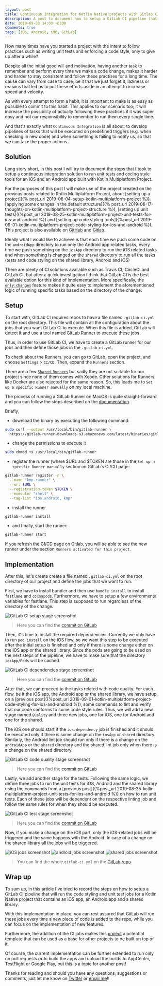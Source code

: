 ```yaml
---
layout: post
title: Continuous Integration for Kotlin Native projects with Gitlab CI
description: A post to document how to setup a GitLab CI pipeline that will run the code styling and unit test jobs for a Kotlin Native project that contains an iOS app, an Android app and a shared library.
date: 2019-09-08 14:00 +0200
comments: true
tags: [iOS, Android, KMP, GitLab]
---
```


How many times have you started a project with the intent to follow practices such as writing unit tests and enforcing a code style, only to give up after a while? 

Despite all the initial good will and motivation, having another task to remember and perform every time we make a code change, makes it harder and harder to stay consistent and follow these practises for a long time. The cause can vary from case to case; be it that we just forget it, laziness or reasons that led us to put these efforts aside in an attempt to increase speed and velocity.

As with every attempt to form a habit, it is important to make is as easy as possible to commit to this habit. This applies to our scenario too; it will increase the possibility of actually following these practices if it was super easy and not our responsibility to remember to run them every single time.

And that's exactly what `Continuous Integration` is all about; to develop pipelines of tasks that will be executed on predefined triggers (e.g. when checking in new code) and when something is failing to notify us, so that we can take the proper actions.

## Solution

Long story short, in this post I will try to document the steps that I took to setup a continuous integration solution to run unit tests and coding style tools for an iOS and an Android app built with Kotlin Multiplatform Project. 

For the purposes of this post I will make use of the project created on the previous posts related to Kotlin Multiplatform Project, about [setting up a project]({% post_url 2019-08-04-setup-kotlin-multiplatform-project %}), [applying some changes in the default structure]({% post_url 2019-08-17-thoughts-on-kotlin-multiplatform-project-structure %}), [setting up unit tests]({%post_url 2019-08-25-kotlin-multiplatform-project-unit-tests-for-ios-and-android %}) and [setting up code styling tools]({%post_url 2019-09-01-kotlin-multiplatform-project-code-styling-for-ios-and-android %}). This project is also available on [GitHub](https://github.com/diamantidis/KMP_base) and [Gitlab](https://gitlab.com/diamantidis_io/kmp_template).

Ideally what I would like to achieve is that each time we push some code on the `androidApp` directory to run only the Android app related tasks, every time we push something on the `iosApp` directory to run the iOS related tasks and when something is changed on the `shared` directory to run all the tasks (tests and code styling on the shared library, Android and iOS)

There are plenty of CI solutions available such as Travis CI, CircleCI and GitLab CI, but after a quick investigation I think that GitLab CI is the best available option for this kind of implementation. More specifically, the [`only:changes`](https://docs.gitlab.com/ee/ci/yaml/#onlychangesexceptchanges) feature makes it quite easy to implement the aforementioned logic of running specific tasks based on the directory of the change.

## Setup

To start with, GitLab CI requires repos to have a file named `.gitlab-ci.yml` on the root directory. This file will contain all the configuration about the jobs that you want GitLab CI to execute.
When this file is added, GitLab will detect it and use a tool named [GitLab Runner](https://docs.gitlab.com/runner/) to execute these jobs.

Thus, in order to use GitLab CI, we have to create a GitLab runner for our jobs and then define those jobs in the `.gitlab-ci.yml`.

To check about the Runners, you can go to GitLab, open the project, and choose `Settings` > `CI/CD`. Then, expand the `Runners` section.

There are a few [`Shared Runners`](https://docs.gitlab.com/ee/user/gitlab_com/#shared-runners) but sadly they are not suitable for our project since none of them comes with Xcode. Other solutions for Runners, like Docker are also rejected for the same reason. So, this leads me to `Set up a specific Runner manually` on my local machine. 

The process of running a GitLab Runner on MacOS is quite straight-forward and you can follow the steps described on the [documentation](https://docs.gitlab.com/runner/install/osx.html).

Briefly,

* download the binary by executing the following command:
```sh
sudo curl --output /usr/local/bin/gitlab-runner \
  https://gitlab-runner-downloads.s3.amazonaws.com/latest/binaries/gitlab-runner-darwin-amd64
```
* change the permissions to execute it
```sh
sudo chmod +x /usr/local/bin/gitlab-runner
```
* register the runner (where $URL and $TOKEN are those in the `Set up a specific Runner manually` section on GitLab's CI/CD page: 
```sh
gitlab-runner register -n \
  --name "kmp-runner" \
  --url $URL \
  --registration-token $TOKEN \
  --executor "shell" \
  --tag-list "ios,android, kmp" 
```

* install the runner
```sh
gitlab-runner install
```
* and finally, start the runner:
```sh
gitlab-runner start
```

If you refresh the CI/CD page on Gitlab, you will be able to see the new runner under the section `Runners activated for this project`.

## Implementation

After this, let's create create a file named `.gitlab-ci.yml` on the root directory of our project and define the jobs that we want to run.

First, we have to install bundler and then use `bundle install` to install `fastlane` and `cocoapods`. Furthermore, we have to setup a few environmental variables for fastlane. This step is supposed to run regardless of the directory of the change.

![GitLab CI setup stage screenshot]({{site.url}}/assets/kmp/setup_stage.png)

> Here you can find the [commit on GitLab](https://gitlab.com/diamantidis_io/kmp_template/commit/f60d674c8d3572849526dbf3f3ceb686612743a5)

Then, it's time to install the required dependencies. Currently we only have to run `pod install` on the iOS flow, so we want this step to be executed after the initial setup is finished and only if there is some change either on the iOS app or the shared library. Since the pods are going to be used on the next steps of the pipeline, we have to make sure that the directory `iosApp/Pods` will be cached.

![GitLab CI dependencies stage screenshot]({{site.url}}/assets/kmp/dependencies_stage.png)
> Here you can find the [commit on GitLab](https://gitlab.com/diamantidis_io/kmp_template/commit/845efe0bb3c98b7a4c17126c686cadc7d3058ebe)

After that, we can proceed to the tasks related with code quality. For each flow, be it the iOS app, the Android app or the shared library, we have setup, on a [previous post]({%post_url 2019-09-01-kotlin-multiplatform-project-code-styling-for-ios-and-android %}), some commands to lint and verify that our code conforms to some code style rules. Thus, we will add a new stage named `Quality` and three new jobs, one for iOS, one for Android and one for the shared. 

The iOS one should start if the `ios:dependency` job is finished and it should be executed only if there is some change on the `iosApp` or `shared` directory. 
Similarly, the Android lint job should run only if there is a change on the `androidApp` or the `shared` directory and the shared:lint job only when there is a change on the shared directory. 

![GitLab CI code quality stage screenshot]({{site.url}}/assets/kmp/code_quality_stage.png)
> Here you can find the [commit on GitLab](https://gitlab.com/diamantidis_io/kmp_template/commit/9cdef12ad6cc6aa5740830f822e5eca7e4a50abe)

Lastly, we add another stage for the tests. Following the same logic, we define three jobs to run the unit tests for iOS, Android and the shared library using the commands from a [previous post]({%post_url 2019-08-25-kotlin-multiplatform-project-unit-tests-for-ios-and-android %}) on how to run unit tests. Each of these jobs will be dependent on the respective linting job and follow the same rules for when they should be executed.

![GitLab CI test stage screenshot]({{site.url}}/assets/kmp/tests_stage.png)
> Here you can find the [commit on GitLab](https://gitlab.com/diamantidis_io/kmp_template/commit/29edcbfe279753e2dbac2339f4406da83fe9585a)

Now, if you make a change on the iOS part, only the iOS-related jobs will be triggered and the same happens with the Android. In case of a change on the shared library all the jobs will be triggered.

![iOS jobs screenshot]({{site.url}}/assets/kmp/ios_jobs.png)
![android jobs screenshot]({{site.url}}/assets/kmp/android_jobs.png)
![shared jobs screenshot]({{site.url}}/assets/kmp/shared_jobs.png)

> You can find the whole `gitlab-ci.yml` on the [GitLab repo](https://gitlab.com/diamantidis_io/kmp_template/blob/master/.gitlab-ci.yml)

## Wrap up

To sum up, in this article I've tried to record the steps on how to setup a GitLab CI pipeline that will run the code styling and unit test jobs for a Kotlin Native project that contains an iOS app, an Android app and a shared library.

With this implementation in place, you can rest assured that GitLab will run these jobs every time a new piece of code is added to the repo, while you can focus on the implementation of new features.

Furthermore, the addition of the CI jobs makes this [project](https://gitlab.com/diamantidis_io/kmp_template) a potential template that can be used as a base for other projects to be built on top of it.

Of course, the current implementation can be further extended to run only on pull requests or to build the apps and upload the builds to AppCenter, TestFlight or Google Play, but this is a topic for another post!

Thanks for reading and should you have any questions, suggestions or comments, just let me know on [Twitter](https://twitter.com/diamantidis_io) or [email me](mailto:diamantidis@outlook.com)!!
